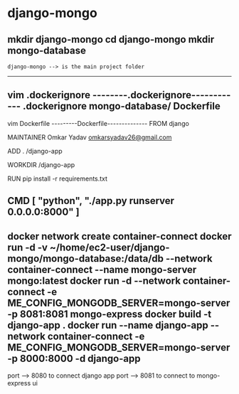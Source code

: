 # django-mongo
mkdir django-mongo
cd django-mongo
mkdir mongo-database
---------------------------------
	django-mongo --> is the main project folder
---------------------------------
vim .dockerignore
--------.dockerignore------------
.dockerignore
mongo-database/
Dockerfile
---------------------------------
vim Dockerfile
---------Dockerfile--------------
FROM django

MAINTAINER Omkar Yadav <omkarsyadav26@gmail.com>

ADD . /django-app

WORKDIR /django-app

RUN pip install -r requirements.txt

CMD [ "python", "./app.py runserver 0.0.0.0:8000" ]
---------------------------------
docker network create container-connect
docker run -d -v ~/home/ec2-user/django-mongo/mongo-database:/data/db --network container-connect --name mongo-server mongo:latest
docker run -d --network container-connect -e ME_CONFIG_MONGODB_SERVER=mongo-server -p 8081:8081 mongo-express
docker build -t django-app .
docker run --name django-app --network container-connect -e ME_CONFIG_MONGODB_SERVER=mongo-server -p 8000:8000 -d django-app
----------------------------------
port --> 8080 to connect django app
port --> 8081 to connect to mongo-express ui
